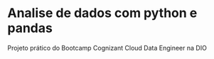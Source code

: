 # Analise de dados com python e pandas
Projeto prático do Bootcamp Cognizant Cloud Data Engineer na DIO
